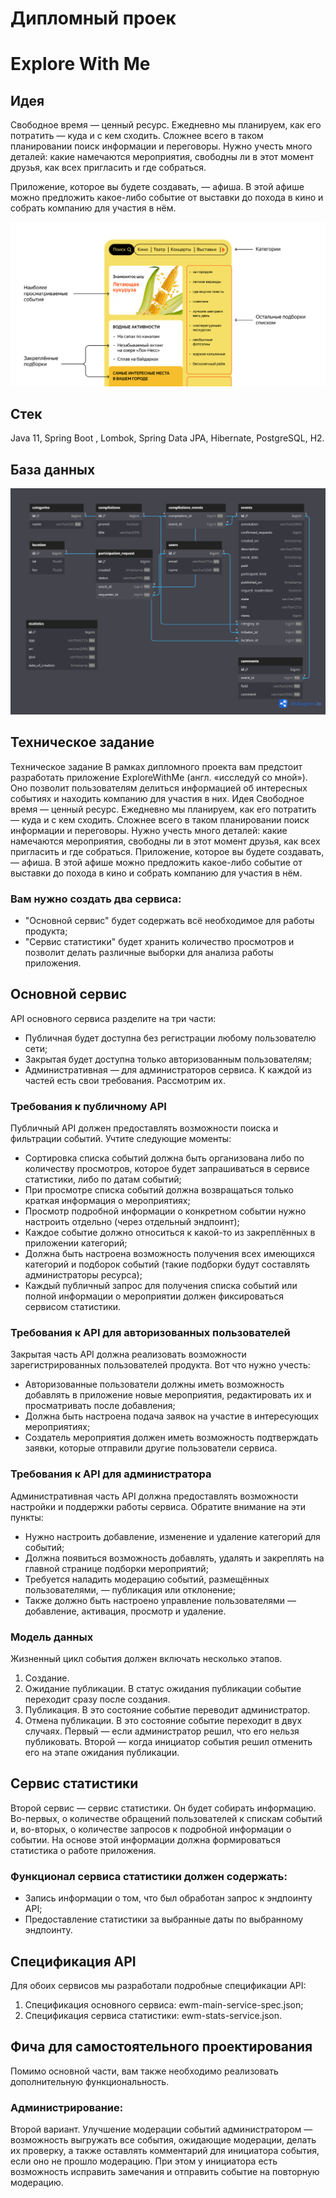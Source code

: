 # Дипломный проек
# Explore With Me

## Идея
Свободное время — ценный ресурс. Ежедневно мы планируем, как его потратить — куда и с кем сходить. Сложнее всего в таком
планировании поиск информации и переговоры. Нужно учесть много деталей: какие намечаются мероприятия, свободны ли в этот
момент друзья, как всех пригласить и где собраться.

Приложение, которое вы будете создавать, — афиша. В этой афише можно предложить какое-либо событие от выставки до похода
в кино и собрать компанию для участия в нём.

![Project](https://raw.githubusercontent.com/Buhanzaz/java-explore-with-me/main/img/project_1.png)

## Стек
Java 11, Spring Boot , Lombok, Spring Data JPA, Hibernate, PostgreSQL, H2.

## База данных
![DataBase](https://raw.githubusercontent.com/Buhanzaz/java-explore-with-me/main/img/DataBase.png)

## Техническое задание

Техническое задание
В рамках дипломного проекта вам предстоит разработать приложение ExploreWithMe (англ. «исследуй со мной»). Оно позволит пользователям делиться информацией об интересных событиях и находить компанию для участия в них.
Идея
Свободное время — ценный ресурс. Ежедневно мы планируем, как его потратить — куда и с кем сходить. Сложнее всего в таком планировании поиск информации и переговоры. Нужно учесть много деталей: какие намечаются мероприятия, свободны ли в этот момент друзья, как всех пригласить и где собраться.
Приложение, которое вы будете создавать, — афиша. В этой афише можно предложить какое-либо событие от выставки до похода в кино и собрать компанию для участия в нём.

### Вам нужно создать два сервиса:
 - "Основной сервис" будет содержать всё необходимое для работы продукта;
 - "Сервис статистики" будет хранить количество просмотров и позволит делать различные выборки для анализа работы приложения.

## Основной сервис
API основного сервиса разделите на три части:
- Публичная будет доступна без регистрации любому пользователю сети;
- Закрытая будет доступна только авторизованным пользователям;
- Административная — для администраторов сервиса.
К каждой из частей есть свои требования. Рассмотрим их.

### Требования к публичному API
Публичный API должен предоставлять возможности поиска и фильтрации событий. Учтите следующие моменты:
- Сортировка списка событий должна быть организована либо по количеству просмотров, которое будет запрашиваться в сервисе статистики, либо по датам событий;
- При просмотре списка событий должна возвращаться только краткая информация о мероприятиях;
- Просмотр подробной информации о конкретном событии нужно настроить отдельно (через отдельный эндпоинт);
- Каждое событие должно относиться к какой-то из закреплённых в приложении категорий;
- Должна быть настроена возможность получения всех имеющихся категорий и подборок событий (такие подборки будут составлять администраторы ресурса);
- Каждый публичный запрос для получения списка событий или полной информации о мероприятии должен фиксироваться сервисом статистики.

### Требования к API для авторизованных пользователей
Закрытая часть API должна реализовать возможности зарегистрированных пользователей продукта. Вот что нужно учесть:
- Авторизованные пользователи должны иметь возможность добавлять в приложение новые мероприятия, редактировать их и просматривать после добавления;
- Должна быть настроена подача заявок на участие в интересующих мероприятиях;
- Создатель мероприятия должен иметь возможность подтверждать заявки, которые отправили другие пользователи сервиса.

### Требования к API для администратора
Административная часть API должна предоставлять возможности настройки и поддержки работы сервиса. Обратите внимание на эти пункты:
- Нужно настроить добавление, изменение и удаление категорий для событий;
- Должна появиться возможность добавлять, удалять и закреплять на главной странице подборки мероприятий;
- Требуется наладить модерацию событий, размещённых пользователями, — публикация или отклонение;
- Также должно быть настроено управление пользователями — добавление, активация, просмотр и удаление.

### Модель данных
Жизненный цикл события должен включать несколько этапов.
1. Создание.
2. Ожидание публикации. В статус ожидания публикации событие переходит сразу после создания.
3. Публикация. В это состояние событие переводит администратор.
4. Отмена публикации. В это состояние событие переходит в двух случаях. Первый — если администратор решил, что его нельзя публиковать. Второй — когда инициатор события решил отменить его на этапе ожидания публикации.

## Сервис статистики
Второй сервис — сервис статистики. Он будет собирать информацию. Во-первых, о количестве обращений пользователей к спискам событий и, во-вторых, о количестве запросов к подробной информации о событии. На основе этой информации должна формироваться статистика о работе приложения.

### Функционал сервиса статистики должен содержать:
- Запись информации о том, что был обработан запрос к эндпоинту API;
- Предоставление статистики за выбранные даты по выбранному эндпоинту.

## Спецификация API
Для обоих сервисов мы разработали подробные спецификации API:
1. Cпецификация основного сервиса: ewm-main-service-spec.json;
2. Cпецификация сервиса статистики: ewm-stats-service.json.

## Фича для самостоятельного проектирования
Помимо основной части, вам также необходимо реализовать дополнительную функциональность.

### Администрирование:
Второй вариант. Улучшение модерации событий администратором — возможность выгружать все события, ожидающие модерации, делать их проверку, а также оставлять комментарий для инициатора события, если оно не прошло модерацию. При этом у инициатора есть возможность исправить замечания и отправить событие на повторную модерацию.
